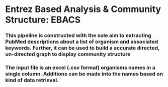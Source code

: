 # Entrez Based Analysis & Community Structure: EBACS

### This pipeline is constructed with the sole aim to extracting PubMed descriptions about a list of organism and associated keywords. Further, it can be used to build a accurate directed, un-directed graph to display community structure

### The input file is an excel (.csv format) organisms names in a single column. Additions can be made into the names based on kind of data retrieval.
